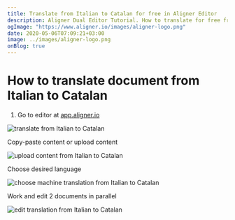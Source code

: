 ```yaml
---
title: Translate from Italian to Catalan for free in Aligner Editor
description: Aligner Dual Editor Tutorial. How to translate for free from Italian to Catalan. Aligner is multilingual document management platform. 
ogImage: "https://www.aligner.io/images/aligner-logo.png"
date: 2020-05-06T07:09:21+03:00
image: ../images/aligner-logo.png
onBlog: true
---
```


# How to translate document from Italian to Catalan

1. Go to editor at [app.aligner.io](https://app.aligner.io "Aligner App web page")

![translate from Italian to Catalan](../aligner-blank-editor.png "translate from Italian to Catalan")

Copy-paste content or upload content

![upload content from Italian to Catalan](../aligner-uploaded-document.png "upload content from Italian to Catalan")

Choose desired language

![choose machine translation from Italian to Catalan](../aligner-language-dropdown.png "choose machine translation from Italian to Catalan")

Work and edit 2 documents in parallel

![edit translation from Italian to Catalan](../aligner-double-sitded-editor.png "edit translation from Italian to Catalan")

